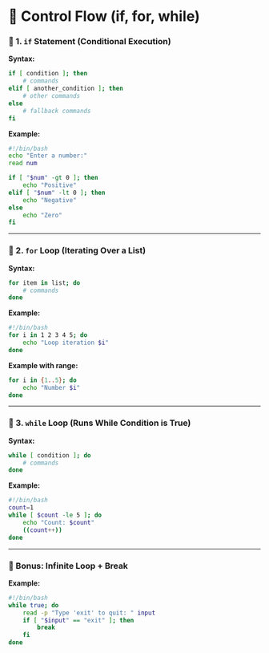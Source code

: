 # 🧠 Control Flow (if, for, while)

### 🔹 1. `if` Statement (Conditional Execution)

**Syntax:**

```bash
if [ condition ]; then
    # commands
elif [ another_condition ]; then
    # other commands
else
    # fallback commands
fi
```

**Example:**

```bash
#!/bin/bash
echo "Enter a number:"
read num

if [ "$num" -gt 0 ]; then
    echo "Positive"
elif [ "$num" -lt 0 ]; then
    echo "Negative"
else
    echo "Zero"
fi
```

---

### 🔹 2. `for` Loop (Iterating Over a List)

**Syntax:**

```bash
for item in list; do
    # commands
done
```

**Example:**

```bash
#!/bin/bash
for i in 1 2 3 4 5; do
    echo "Loop iteration $i"
done
```

**Example with range:**

```bash
for i in {1..5}; do
    echo "Number $i"
done
```

---

### 🔹 3. `while` Loop (Runs While Condition is True)

**Syntax:**

```bash
while [ condition ]; do
    # commands
done
```

**Example:**

```bash
#!/bin/bash
count=1
while [ $count -le 5 ]; do
    echo "Count: $count"
    ((count++))
done
```

---

### 🧠 Bonus: Infinite Loop + Break

**Example:**

```bash
#!/bin/bash
while true; do
    read -p "Type 'exit' to quit: " input
    if [ "$input" == "exit" ]; then
        break
    fi
done
```

